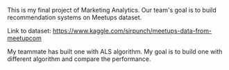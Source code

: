 This is my final project of Marketing Analytics. Our team's goal is to build recommendation systems on Meetups dataset.

Link to dataset: https://www.kaggle.com/sirpunch/meetups-data-from-meetupcom

My teammate has built one with ALS algorithm. My goal is to build one with different algorithm and compare the performance.


